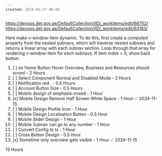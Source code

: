 ```yaml
---
created: 2024-02-27 00:08
---
```

https://devops.det.gov.ae/DefaultCollection/IID/_workitems/edit/66752/
https://devops.det.gov.ae/DefaultCollection/IID/_workitems/edit/63183/


Here make v-window-item dynamic. To do this, first create a computed property from the nested subnavs, which will traverse nested subnavs and returns a linear array with each subnav section. Loop through that array for rendering v-window-item for each subnavs. If item index > 0, show back button.

1. [ ] on Home Button Hover Overview, Business and Resources should scrool - 2 Hours
2. [ ] Select Component Normal and Disabled Mode - 2 Hours
3. [ ] Notification red . - 0.5 Hours
4. [ ] Account Button Size - 0.5 Hours
5. [ ] Mobile design of emphasis-mixed - 1 Hour
6. [x] Mobile Design Remove Half Screen White Space - 1 Hour ✅ 2024-11-15
7. [ ] Mobile Design Profile Icon - 1 Hour
8. [ ] Mobile Design Localisation Button - 0.5 Hour
9. [ ] Mobile Slider Design - 1 Hour
10. [ ] Mobile Subnav can go to any number - 1 Hour
11. [ ] Convert Config to ts - 1 Hour
12. [ ] Cross Button Design - 0.5 Hour
13. [x] Sometime only overview gets visible - 1 Hour ✅ 2024-11-15

13 Hours